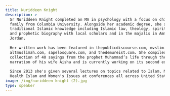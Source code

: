 ```yaml
---
title: Nuriddeen Knight
description: >
  Sr Nuriddeen Knight completed an MA in psychology with a focus on child and
  family from Columbia University. Alongside her academic degree, she studied
  traditional Islamic knowledge including Islamic law, theology, spirituality
  and prophetic biography with local scholars and in the majalis in Amman,
  Jordan.
   
  Her written work has been featured in thepublicdiscourse.com, mvslim.com,
  altmuslimah.com, sapelosquare.com, and thedemureist.com. She compiled a
  collection of 40 sayings from the prophet Muhammad’s life through the
  narration of his wife Aisha and is currently working on its second edition.
   
  Since 2013 she's given several lectures on topics related to Islam, Mental
  Health Islam and Women's Issues at conferences all across United States.
image: /img/nuriddeen knight (2).jpg
type: speaker
---
```


